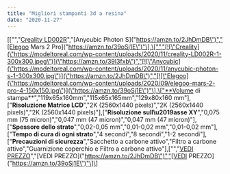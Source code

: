 ```yaml
---
title: "Migliori stampanti 3d a resina"
date: "2020-11-27"
---
```


\[\["","[Creality LD002R](\"https://amzn.to/39l3fxb\")","[Anycubic Photon S](\"https://amzn.to/2JhDmDB\")","[Elegoo Mars 2 Pro](\"https://amzn.to/39oSj1E\")"\],\["","[![\"Creality](\"https://modeltoreal.com/wp-content/uploads/2020/11/creality-LD002R-1-300x300.jpeg\")](\"https://amzn.to/39l3fxb\")","[![\"Anycubic](\"https://modeltoreal.com/wp-content/uploads/2020/11/anycubic-photon-s-1-300x300.jpg\")](\"https://amzn.to/2JhDmDB\")","[![\"Elegoo](\"https://modeltoreal.com/wp-content/uploads/2020/09/elegoo-mars-2-pro-4-150x150.jpg\")](\"https://amzn.to/39oSj1E\")"\],\["**Volume di stampa**","119x65x160mm","115x65x165mm","129x80x160 mm"\],\["**Risoluzione Matrice LCD**","2K (2560x1440 pixels)","2K (2560x1440 pixels)","2K (2560x1440 pixels)"\],\["**Risoluzione sull\\u2019asse XY**","0,075 mm (75 micron)","0,047 mm (47 micron)","0,047 mm (47 micron)"\],\["**Spessore dello strato**","0,02-0,05 mm","0,01-0,02 mm","0,01-0,02 mm"\],\["**Tempo di cura di ogni strato**","4 secondi","8 secondi","1-2 secondi"\],\["**Precauzioni di sicurezza**","Sacchetto a carbone attivo","Filtro a carbone attivo","Guarnizione coperchio e Filtro a carbone attivo"\],\["","[VEDI PREZZO](\"https://amzn.to/39l3fxb\")","[VEDI PREZZO](\"https://amzn.to/2JhDmDB\")","[VEDI PREZZO](\"https://amzn.to/39oSj1E\")"\]\]
